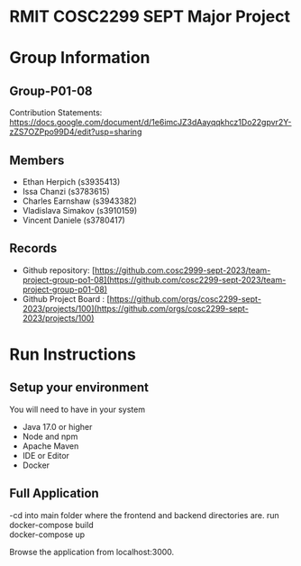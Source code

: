 # RMIT COSC2299 SEPT Major Project

# Group Information

## Group-P01-08
Contribution Statements: https://docs.google.com/document/d/1e6imcJZ3dAayqqkhcz1Do22gpvr2Y-zZS7OZPpo99D4/edit?usp=sharing

## Members
* Ethan Herpich (s3935413)
* Issa Chanzi (s3783615)
* Charles Earnshaw (s3943382)
* Vladislava Simakov (s3910159)
* Vincent Daniele (s3780417)

## Records

* Github repository: [https://github.com.cosc2999-sept-2023/team-project-group-po1-08](https://github.com/cosc2299-sept-2023/team-project-group-p01-08)
* Github Project Board : [https://github.com/orgs/cosc2299-sept-2023/projects/100](https://github.com/orgs/cosc2299-sept-2023/projects/100)
	
# Run Instructions

## Setup your environment 
You will need to have in your system

- Java 17.0 or higher
- Node and npm
- Apache Maven
- IDE or Editor
- Docker

## Full Application 
-cd into main folder where the frontend and backend directories are. 
run docker-compose build 	
    docker-compose up 

Browse the application from localhost:3000. 
    


